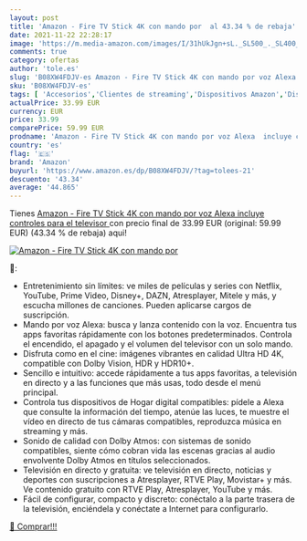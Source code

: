 ```yaml
---
layout: post
title: 'Amazon - Fire TV Stick 4K con mando por  al 43.34 % de rebaja'
date: 2021-11-22 22:28:17
image: 'https://m.media-amazon.com/images/I/31hUkJgn+sL._SL500_._SL400_.jpg'
comments: true
category: ofertas
author: 'tole.es'
slug: 'B08XW4FDJV-es Amazon - Fire TV Stick 4K con mando por voz Alexa incluye...'
sku: 'B08XW4FDJV-es'
tags: [ 'Accesorios','Clientes de streaming','Dispositivos Amazon','Dispositivos Amazon y Accesorios','Dispositivos para el streaming','Dispositivos para streaming','Electrónica','Equipos de audio y Hi-Fi','Fire TV','Informática','Servidores multimedia','amazon','televisor', ]
actualPrice: 33.99 EUR
currency: EUR
price: 33.99
comparePrice: 59.99 EUR
prodname: 'Amazon - Fire TV Stick 4K con mando por voz Alexa  incluye controles para el televisor '
country: 'es'
flag: '🇪🇸'
brand: 'Amazon'
buyurl: 'https://www.amazon.es/dp/B08XW4FDJV/?tag=tolees-21'
descuento: '43.34'
average: '44.865'
---
```


Tienes [Amazon - Fire TV Stick 4K con mando por voz Alexa  incluye controles para el televisor ](https://www.amazon.es/dp/B08XW4FDJV/?tag=tolees-21) con precio final de  33.99 EUR (original: 59.99 EUR) (43.34 %  de rebaja) aqui!

[![Amazon - Fire TV Stick 4K con mando por ](https://m.media-amazon.com/images/I/31hUkJgn+sL._SL500_._SL400_.jpg)](https://www.amazon.es/dp/B08XW4FDJV/?tag=tolees-21)

🔎:

- Entretenimiento sin límites: ve miles de películas y series con Netflix, YouTube, Prime Video, Disney+, DAZN, Atresplayer, Mitele y más, y escucha millones de canciones. Pueden aplicarse cargos de suscripción.
- Mando por voz Alexa: busca y lanza contenido con la voz. Encuentra tus apps favoritas rápidamente con los botones predeterminados. Controla el encendido, el apagado y el volumen del televisor con un solo mando.
- Disfruta como en el cine: imágenes vibrantes en calidad Ultra HD 4K, compatible con Dolby Vision, HDR y HDR10+.
- Sencillo e intuitivo: accede rápidamente a tus apps favoritas, a televisión en directo y a las funciones que más usas, todo desde el menú principal.
- Controla tus dispositivos de Hogar digital compatibles: pídele a Alexa que consulte la información del tiempo, atenúe las luces, te muestre el vídeo en directo de tus cámaras compatibles, reproduzca música en streaming y más.
- Sonido de calidad con Dolby Atmos: con sistemas de sonido compatibles, siente cómo cobran vida las escenas gracias al audio envolvente Dolby Atmos en títulos seleccionados.
- Televisión en directo y gratuita: ve televisión en directo, noticias y deportes con suscripciones a Atresplayer, RTVE Play, Movistar+ y más. Ve contenido gratuito con RTVE Play, Atresplayer, YouTube y más.
- Fácil de configurar, compacto y discreto: conéctalo a la parte trasera de la televisión, enciéndela y conéctate a Internet para configurarlo.

[🛒 Comprar!!!](https://www.amazon.es/dp/B08XW4FDJV/?tag=tolees-21)
